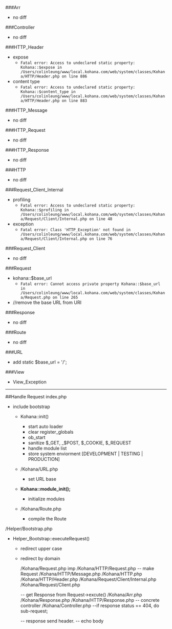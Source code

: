 ###Arr
- no diff
 
###Controller
- no diff

###HTTP_Header
- expose
  - ` Fatal error: Access to undeclared static property: Kohana::$expose in /Users/colinleung/www/local.kohana.com/web/system/classes/Kohana/HTTP/Header.php on line 886 `
- content type
  - `Fatal error: Access to undeclared static property: Kohana::$content_type in /Users/colinleung/www/local.kohana.com/web/system/classes/Kohana/HTTP/Header.php on line 883`
 
###HTTP_Message
- no diff
 
###HTTP_Request
- no diff
 
###HTTP_Response
- no diff

###HTTP
- no diff

###Request_Client_Internal
- profiling
  - `Fatal error: Access to undeclared static property: Kohana::$profiling in /Users/colinleung/www/local.kohana.com/web/system/classes/Kohana/Request/Client/Internal.php on line 48`
- exception
  - `Fatal error: Class 'HTTP_Exception' not found in /Users/colinleung/www/local.kohana.com/web/system/classes/Kohana/Request/Client/Internal.php on line 76`

###Request_Client
- no diff

###Request
- kohana::$base_url
  - `Fatal error: Cannot access private property Kohana::$base_url in /Users/colinleung/www/local.kohana.com/web/system/classes/Kohana/Request.php on line 265`
- //remove the base URL from URI

###Response
- no diff

###Route
- no diff

###URL
- add static $base_url = '/';

###View
- View_Exception

---
##Handle Request
index.php
  - include bootstrap

    - Kohana::init()
	   - start auto loader
	   - clear register_globals
	   - ob_start
	   - sanitize $_GET, _$POST, $_COOKIE, $_REQUEST
	   - handle module list
	   - store system enviorment [DEVELOPMENT | TESTING | PRODUCTION]

     - /Kohana/URL.php
	   - set URL base

	 - **Kohana::module_init();**
	   - initialize modules

	 - /Kohana/Route.php
	   - compile the Route

/Helper/Bootstrap.php
  - Helper_Bootstrap::executeRequest()
    - redirect upper case
    - redirect by domain

      /Kohana/Request.php  imp /Kohana/HTTP/Request.php
      -- make Request
	      /Kohana/HTTP/Message.php
		  /Kohana/HTTP.php
		  /Kohana/HTTP/Header.php
		  /Kohana/Request/Client/Internal.php
		  /Kohana/Request/Client.php

      -- get Response from Request->excute()
			/Kohana/Arr.php
			/Kohana/Response.php
			/Kohana/HTTP/Response.php
			-- concrete controller 
			/Kohana/Controller.php
          --if response status == 404, do sub-request;

      -- response send header.
      -- echo body